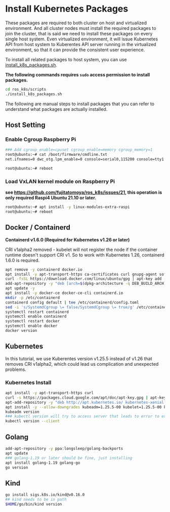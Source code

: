 # Install Kubernetes Packages

These packages are required to both cluster on host and virtualized environment.
And all cluster nodes must install the required packages to join the cluster, that is said we need to install these packages on every single host system.
Even virtualized environment, it will issue Kubernetes API from host system to Kuberentes API server running in the virtualized environment, so that it can provide the consistent user experience.

To install all related packages to host system, you can use [install_k8s_packages.sh](../scripts/install_k8s_packages.sh).

**The following commands requires `sudo` access permission to install packages.**

```bash
cd ros_k8s/scripts
./install_k8s_packages.sh
```

The following are manual steps to install packages that you can refer to understand what packages are actually installed.

## Host Setting

### Enable Cgroup Raspberry Pi

```bash
### Add cgroup_enable=cpuset cgroup_enable=memory cgroup_memory=1
root@ubuntu:~# cat /boot/firmware/cmdline.txt
net.ifnames=0 dwc_otg.lpm_enable=0 console=serial0,115200 console=tty1 root=LABEL=writable rootfstype=ext4 elevator=deadline rootwait fixrtc cgroup_enable=cpuset cgroup_enable=memory cgroup_memory=1

root@ubuntu:~# reboot
```

### Load VxLAN kernel module on Raspberry Pi

**see https://github.com/fujitatomoya/ros_k8s/issues/21, this operation is only required Raspi4 Ubuntu 21.10 or later.**

```bash
root@ubuntu:~# apt install -y linux-modules-extra-raspi
root@ubuntu:~# reboot
```

## Docker / Containerd

**Containerd v1.6.0 (Required for Kubernetes v1.26 or later)**

CRI v1alpha2 removed - kubelet will not register the node if the container runtime doesn't support CRI v1. So to work with Kubernetes 1.26, containerd 1.6.0 is required.

```bash
apt remove -y containerd docker.io
apt install -y apt-transport-https ca-certificates curl gnupg-agent software-properties-common gnupg2
curl -fsSL https://download.docker.com/linux/ubuntu/gpg | apt-key add -
add-apt-repository -y "deb [arch=$(dpkg-architecture -q DEB_BUILD_ARCH)] https://download.docker.com/linux/ubuntu $(lsb_release -cs) stable"
apt update -y
apt install -y docker-ce docker-ce-cli containerd.io
mkdir -p /etc/containerd
containerd config default | tee /etc/containerd/config.toml
sed -i 's/SystemdCgroup \= false/SystemdCgroup \= true/g' /etc/containerd/config.toml
systemctl restart containerd
systemctl enable containerd
systemctl restart docker
systemctl enable docker
docker version
```

## Kubernetes

In this tutorial, we use Kuberentes version v1.25.5 instead of v1.26 that removes CRI v1alpha2, which could lead us complication and unexpected problems.

### Kubernetes Install

```bash
apt install -y apt-transport-https curl
curl -s https://packages.cloud.google.com/apt/doc/apt-key.gpg | apt-key add
apt-add-repository -y "deb http://apt.kubernetes.io/ kubernetes-xenial main"
apt install -y --allow-downgrades kubeadm=1.25.5-00 kubelet=1.25.5-00 kubectl=1.25.5-00
kubeadm version
### kubectl version will try to access server that leads to error to exit this script
kubectl version --client
```

## Golang

```bash
add-apt-repository -y ppa:longsleep/golang-backports
apt update
### golang-1.19 or later should be fine, just installing
apt install golang-1.19 golang-go
go version
```

## Kind

```bash
go install sigs.k8s.io/kind@v0.16.0
## kind needs to be in path
$HOME/go/bin/kind version
```
